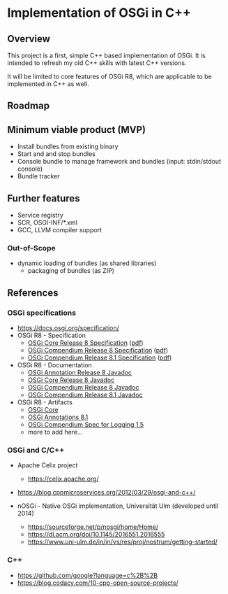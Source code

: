 # Implementation of OSGi in C++

## Overview

This project is a first, simple C++ based implementation of OSGi. It is intended to refresh my old C++ skills with latest C++ versions.

It will be limited to core features of OSGi R8, which are applicable to be implemented in C++ as well.

## Roadmap

## Minimum viable product (MVP)

* Install bundles from existing binary
* Start and and stop bundles
* Console bundle to manage framework and bundles (input: stdin/stdout console)
* Bundle tracker

## Further features

* Service registry
* SCR, OSGI-INF/*.xml
* GCC, LLVM compiler support

### Out-of-Scope

* dynamic loading of bundles (as shared libraries)
  * packaging of bundles (as ZIP)

## References

### OSGi specifications

* https://docs.osgi.org/specification/
* OSGi R8 - Specification
  * [OSGi Core Release 8 Specification](https://docs.osgi.org/specification/osgi.core/8.0.0/) ([pdf](https://docs.osgi.org/download/r8/osgi.core-8.0.0.pdf))
  * [OSGi Compendium Release 8 Specification](https://docs.osgi.org/specification/osgi.cmpn/8.0.0/) ([pdf](https://docs.osgi.org/download/r8/osgi.cmpn-8.0.0.pdf))
  * [OSGi Compendium Release 8.1 Specification](https://docs.osgi.org/specification/osgi.cmpn/8.1.0/) ([pdf](https://docs.osgi.org/download/r8/osgi.cmpn-8.1.0.pdf))
* OSGi R8 - Documentation
  * [OSGi Annotation Release 8 Javadoc](https://docs.osgi.org/javadoc/osgi.annotation/8.1.0/)
  * [OSGi Core Release 8 Javadoc](https://docs.osgi.org/javadoc/osgi.core/8.0.0/)
  * [OSGi Compendium Release 8 Javadoc](https://docs.osgi.org/javadoc/osgi.cmpn/8.0.0/)
  * [OSGi Compendium Release 8.1 Javadoc](https://docs.osgi.org/javadoc/osgi.cmpn/8.1.0/)
* OSGi R8 - Artifacts
  * [OSGi Core](https://central.sonatype.com/artifact/org.osgi/osgi.core/8.0.0)
  * [OSGi Annotations 8.1](https://central.sonatype.com/artifact/org.osgi/osgi.annotation/8.1.0)
  * [OSGi Compendium Spec for Logging 1.5](https://central.sonatype.com/artifact/org.osgi/org.osgi.service.log/1.5.0)
  * more to add here...

### OSGi and C/C++

* Apache Celix project
  * https://celix.apache.org/

* https://blog.cppmicroservices.org/2012/03/29/osgi-and-c++/

* nOSGi - Native OSGi implementation, Universität Ulm (developed until 2014)
  * https://sourceforge.net/p/nosgi/home/Home/
  * https://dl.acm.org/doi/10.1145/2016551.2016555
  * https://www.uni-ulm.de/in/in/vs/res/proj/nostrum/getting-started/

### C++

* https://github.com/google?language=c%2B%2B
* https://blog.codacy.com/10-cpp-open-source-projects/
